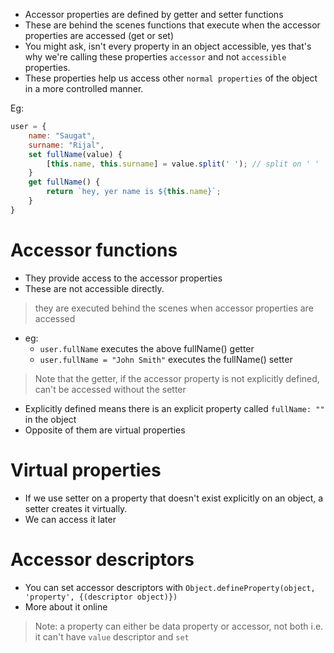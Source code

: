 - Accessor properties are defined by getter and setter functions
- These are behind the scenes functions that execute when the accessor properties are accessed (get or set)
- You might ask, isn't every property in an object accessible, yes that's why we're calling these properties `accessor` and not `accessible` properties.
- These properties help us access other `normal properties` of the object in a more controlled manner.

Eg: 
```js
user = {
    name: "Saugat",
    surname: "Rijal",
    set fullName(value) {
        [this.name, this.surname] = value.split(' '); // split on ' ' 
    }
    get fullName() {
        return `hey, yer name is ${this.name}`;
    }
}
```
# Accessor functions
- They provide access to the accessor properties
- These are not accessible directly. 
> they are executed behind the scenes when accessor properties are accessed

- eg: 
    - `user.fullName` executes the above fullName() getter
    - `user.fullName = "John Smith"` executes the fullName() setter 

> Note that the getter, if the accessor property is not explicitly defined, can't be accessed without the setter

- Explicitly defined means there is an explicit property called `fullName: ""` in the object
- Opposite of them are virtual properties

# Virtual properties
- If we use setter on a property that doesn't exist explicitly on an object, a setter creates it virtually.
- We can access it later

# Accessor descriptors
- You can set accessor descriptors with `Object.defineProperty(object, 'property', {(descriptor object)})`
- More about it online

> Note: a property can either be data property or accessor, not both 
> i.e. it can't have `value` descriptor and `set` 
